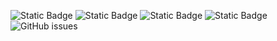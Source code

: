 ![Static Badge](https://img.shields.io/badge/blacklists-60-000000) ![Static Badge](https://img.shields.io/badge/blacklisted-2789293-cc0000) ![Static Badge](https://img.shields.io/badge/whitelisted-2242-00CC00) ![Static Badge](https://img.shields.io/badge/streaming_blacklist-28106-000000) ![GitHub issues](https://img.shields.io/github/issues/fabriziosalmi/blacklists)
